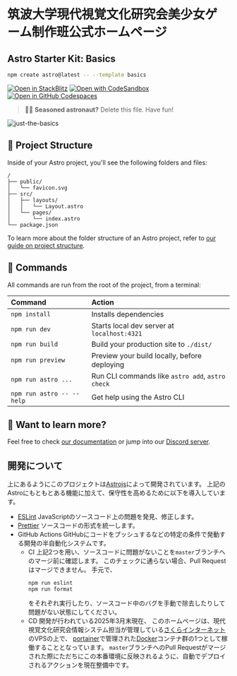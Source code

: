 # 筑波大学現代視覚文化研究会美少女ゲーム制作班公式ホームページ

## Astro Starter Kit: Basics

```sh
npm create astro@latest -- --template basics
```

[![Open in StackBlitz](https://developer.stackblitz.com/img/open_in_stackblitz.svg)](https://stackblitz.com/github/withastro/astro/tree/latest/examples/basics)
[![Open with CodeSandbox](https://assets.codesandbox.io/github/button-edit-lime.svg)](https://codesandbox.io/p/sandbox/github/withastro/astro/tree/latest/examples/basics)
[![Open in GitHub Codespaces](https://github.com/codespaces/badge.svg)](https://codespaces.new/withastro/astro?devcontainer_path=.devcontainer/basics/devcontainer.json)

> 🧑‍🚀 **Seasoned astronaut?** Delete this file. Have fun!

![just-the-basics](https://github.com/withastro/astro/assets/2244813/a0a5533c-a856-4198-8470-2d67b1d7c554)

## 🚀 Project Structure

Inside of your Astro project, you'll see the following folders and files:

```text
/
├── public/
│   └── favicon.svg
├── src/
│   ├── layouts/
│   │   └── Layout.astro
│   └── pages/
│       └── index.astro
└── package.json
```

To learn more about the folder structure of an Astro project, refer to [our guide on project structure](https://docs.astro.build/en/basics/project-structure/).

## 🧞 Commands

All commands are run from the root of the project, from a terminal:

| Command                   | Action                                           |
| :------------------------ | :----------------------------------------------- |
| `npm install`             | Installs dependencies                            |
| `npm run dev`             | Starts local dev server at `localhost:4321`      |
| `npm run build`           | Build your production site to `./dist/`          |
| `npm run preview`         | Preview your build locally, before deploying     |
| `npm run astro ...`       | Run CLI commands like `astro add`, `astro check` |
| `npm run astro -- --help` | Get help using the Astro CLI                     |

## 👀 Want to learn more?

Feel free to check [our documentation](https://docs.astro.build) or jump into our [Discord server](https://astro.build/chat).


## 開発について

上にあるようにこのプロジェクトは[Astrojs](https://astro.build/)によって開発されています。
上記のAstroにもともとある機能に加えて、保守性を高めるために以下を導入しています。

- [ESLint](https://eslint.org/)
  JavaScriptのソースコード上の問題を発見、修正します。
- [Prettier](https://prettier.io/)
  ソースコードの形式を統一します。
- GitHub Actions
  GitHubにコードをプッシュするなどの特定の条件で発動する開発の半自動化システムです。
  - CI
    上記2つを用い、ソースコードに問題がないことを`master`ブランチへのマージ前に確認します。
    このチェックに通らない場合、Pull Requestはマージできません。
    手元で、
    ```
    npm run eslint
    npm run format
    ```
    をそれぞれ実行したり、ソースコード中のバグを手動で除去したりして問題がない状態にしてください。
  - CD
    開発が行われている2025年3月末現在、
    このホームページは、現代視覚文化研究会情報システム担当が管理している[さくらインターネット](https://www.sakura.ad.jp/)のVPSの上で、
    [portainer](https://www.portainer.io/)で管理された[Docker](https://www.docker.com/)コンテナ群の1つとして稼働することとなっています。
    `master`ブランチへのPull Requestがマージされた際にただちにこの本番環境に反映されるように、自動でデプロイされるアクションを現在整備中です。
